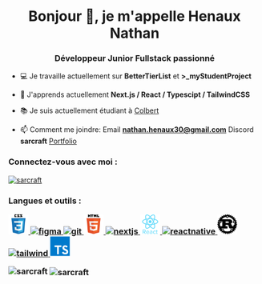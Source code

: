 <h1 align="center">Bonjour 👋, je m'appelle Henaux Nathan</h1>
<h3 align="center">Développeur Junior Fullstack passionné</h3>

- 💻 Je travaille actuellement sur **BetterTierList** et **>_myStudentProject**

- 📖 J'apprends actuellement **Next.js / React / Typescipt / TailwindCSS**

- 📚 Je suis actuellement étudiant à [Colbert](https://www.lyceecolbert-tg.org/)

- 📫 Comment me joindre: Email **nathan.henaux30@gmail.com** Discord **sarcraft** [Portfolio](https://henauxnathan.vercel.app/)

<h3 align="left">Connectez-vous avec moi :</h3>
<p align="left">
<a href= "https://discord.gg/sarcraft" target="blank"><img align="center" src="https://raw.githubusercontent.com/rahuldkjain/github-profile-readme-generator/master/src/images/icons/Social/discord.svg" alt="sarcraft" height="30" width="40" /></a> </p>
<h3 align="left">Langues et outils :</ h3>
<p align="left"> <a href="https://www.w3schools.com/css/" target="_blank" rel="noreferrer"> <img src="https://raw.githubusercontent.com/devicons/devicon/master/icons/css3/css3-original-wordmark.svg" alt="css3" width="40" height="40"/> </a> <a href="https:// www.figma.com/" target="_blank" rel="noreferrer"> <img src="https://www.vectorlogo.zone/logos/figma/figma-icon.svg" alt="figma" width= "40" height="40"/> </a> <a href="https://git-scm.com/" target="_blank" rel="noreferrer"> <img src="https://www.vectorlogo.zone/logos/git-scm/git-scm-icon.svg" alt="git" width="40" height="40"/> </a> <a href="https://www.w3.org/html/" target="_blank" rel="noreferrer"> <img src="https://raw.githubusercontent.com/devicons/devicon/master/icons/html5/html5-original-wordmark.svg" alt="html5" width="40" height="40"/> </a> <a href="https://nextjs.org/" target="_blank" rel="noreferrer"> <img src="https://cdn.worldvectorlogo.com/logos/nextjs-2.svg" alt="nextjs" width="40" height="40"/> </a> <a href="https://reactjs.org/" target="_blank" rel="noreferrer"> <img src="https://raw.githubusercontent.com/devicons/devicon/master/icons/react/react-original-wordmark.svg " alt="react" width="40" height="40"/> </a> <a href="https://reactnative.dev/" target="_blank" rel="noreferrer"> <img src ="https://reactnative.dev/img/header_logo.svg" alt="reactnative" width="40" height="40"/> </a> <a href="https://www.rust-lang.org" target="_blank" rel="noreferrer"> <img src="https://raw.githubusercontent.com/devicons/devicon/master/icons/rust/rust-plain.svg" alt="rouille " width="40" height="40"/> </a> <a href="https://tailwindcss.com/" target="_blank" rel="noreferrer"> <img src="https://www.vectorlogo.zone/logos/tailwindcss/tailwindcss-icon.svg" alt="tailwind" width="40" height="40"/> </a> <a href="https://www.typescriptlang.org/" target="_blank" rel="noreferrer"> <img src="https://raw.githubusercontent.com/devicons/devicon/master/icons/typescript/typescript-original.svg" alt="typescript" width="40" height="40"/> </a> </p>

<p><img align="left" src="https://github-readme-stats.vercel.app/api/top-langs?username=sarcraft&show_icons=true&locale=en&layout=compact" alt="sarcraft" /></p> <p> <img align="center" src="https://github-readme-stats.vercel.app/api?username=sarcraft&show_icons=true&locale=en" alt="sarcraft" /></p>
